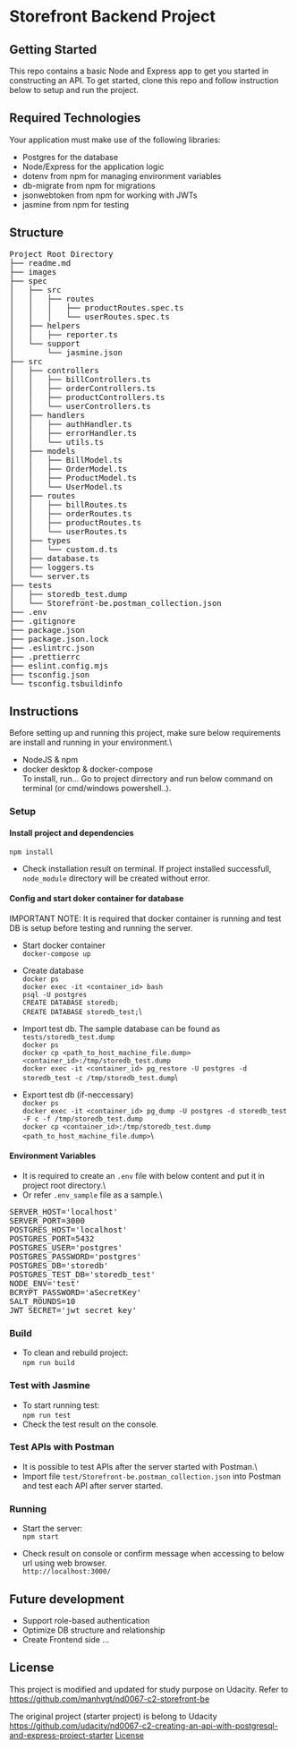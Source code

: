 # Storefront Backend Project

## Getting Started

This repo contains a basic Node and Express app to get you started in constructing an API. To get started, clone this repo and follow instruction below to setup and run the project.

## Required Technologies

Your application must make use of the following libraries:

- Postgres for the database
- Node/Express for the application logic
- dotenv from npm for managing environment variables
- db-migrate from npm for migrations
- jsonwebtoken from npm for working with JWTs
- jasmine from npm for testing

## Structure
<pre>
Project Root Directory
├── readme.md
├── images
├── spec
│   ├── src
│   │   ├── routes
│   │   │   ├── productRoutes.spec.ts
│   │   │   └── userRoutes.spec.ts
│   ├── helpers
│   │   ├── reporter.ts
│   └── support
│       └── jasmine.json
├── src
│   ├── controllers
│   │   ├── billControllers.ts
│   │   ├── orderControllers.ts
│   │   ├── productControllers.ts
│   │   └── userControllers.ts
│   ├── handlers
│   │   ├── authHandler.ts
│   │   ├── errorHandler.ts
│   │   └── utils.ts
│   ├── models
│   │   ├── BillModel.ts
│   │   ├── OrderModel.ts
│   │   ├── ProductModel.ts
│   │   └── UserModel.ts
│   ├── routes
│   │   ├── billRoutes.ts
│   │   ├── orderRoutes.ts
│   │   ├── productRoutes.ts
│   │   └── userRoutes.ts
│   ├── types
│   │   └── custom.d.ts
│   ├── database.ts
│   ├── loggers.ts
│   └── server.ts
├── tests
│   ├── storedb_test.dump
│   └── Storefront-be.postman_collection.json
├── .env
├── .gitignore
├── package.json
├── package.json.lock
├── .eslintrc.json
├── .prettierrc
├── eslint.config.mjs
├── tsconfig.json
└── tsconfig.tsbuildinfo
</pre>

## Instructions

Before setting up and running this project, make sure below requirements are install and running in your environment.\
- NodeJS & npm
- docker desktop & docker-compose\
To install, run... Go to project dirrectory and run below command on terminal (or cmd/windows powershell..).

### Setup

#### Install project and dependencies

`npm install`

- Check installation result on terminal. If project installed successfull, `node_module` directory will be created without error.

#### Config and start doker container for database
IMPORTANT NOTE: It is required that docker container is running and test DB is setup before testing and running the server.

- Start docker container\
  `docker-compose up`

- Create database\
  `docker ps`\
  `docker exec -it <container_id> bash`\
  `psql -U postgres`\
  `CREATE DATABASE storedb;`\
  `CREATE DATABASE storedb_test;`\

- Import test db. The sample database can be found as `tests/storedb_test.dump`\
  `docker ps`\
  `docker cp <path_to_host_machine_file.dump> <container_id>:/tmp/storedb_test.dump`\
  `docker exec -it <container_id> pg_restore -U postgres -d storedb_test -c /tmp/storedb_test.dump`\

- Export test db (if-neccessary)\
  `docker ps`\
  `docker exec -it <container_id> pg_dump -U postgres -d storedb_test -F c -f /tmp/storedb_test.dump`\
  `docker cp <container_id>:/tmp/storedb_test.dump <path_to_host_machine_file.dump>`\

#### Environment Variables
- It is required to create an `.env` file with below content and put it in project root directory.\
- Or refer `.env_sample` file as a sample.\

<pre>
SERVER_HOST='localhost'
SERVER_PORT=3000
POSTGRES_HOST='localhost'
POSTGRES_PORT=5432
POSTGRES_USER='postgres'
POSTGRES_PASSWORD='postgres'
POSTGRES_DB='storedb'
POSTGRES_TEST_DB='storedb_test'
NODE_ENV='test'
BCRYPT_PASSWORD='aSecretKey'
SALT_ROUNDS=10
JWT_SECRET='jwt_secret_key'
</pre>

### Build

- To clean and rebuild project:\
  `npm run build`

### Test with Jasmine

- To start running test:\
`npm run test`
- Check the test result on the console.

### Test APIs with Postman
- It is possible to test APIs after the server started with Postman.\
- Import file `test/Storefront-be.postman_collection.json` into Postman and test each API after server started.

### Running
- Start the server:\
  `npm start`

- Check result on console or confirm message when accessing to below url using web browser.\
  `http://localhost:3000/`

## Future development

- Support role-based authentication
- Optimize DB structure and relationship
- Create Frontend side
  ...

## License

This project is modified and updated for study purpose on Udacity.
Refer to https://github.com/manhvgt/nd0067-c2-storefront-be

The original project (starter project) is belong to Udacity https://github.com/udacity/nd0067-c2-creating-an-api-with-postgresql-and-express-project-starter
[License](LICENSE.txt)
